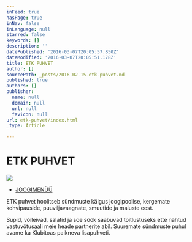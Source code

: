 ```yaml
---
inFeed: true
hasPage: true
inNav: false
inLanguage: null
starred: false
keywords: []
description: ''
datePublished: '2016-03-07T20:05:57.850Z'
dateModified: '2016-03-07T20:05:51.178Z'
title: ETK PUHVET
author: []
sourcePath: _posts/2016-02-15-etk-puhvet.md
published: true
authors: []
publisher:
  name: null
  domain: null
  url: null
  favicon: null
url: etk-puhvet/index.html
_type: Article

---
```

# ETK PUHVET
![](https://the-grid-user-content.s3-us-west-2.amazonaws.com/f54453b7-20df-4516-902e-4068e29a315e.jpg)

* [JOOGIMENÜÜ][0]

ETK puhvet hoolitseb sündmuste käigus joogipoolise, kergemate kohvipauside, puuviljavaagnate, smuutide ja maiuste eest. 

Supid, võileivad, salatid ja soe söök saabuvad toitlustuseks ette nähtud vastuvõtusaali meie heade partnerite abil.
Suuremate sündmuste puhul avame ka Klubitoas paikneva lisapuhveti. 

[0]: www.erinevatetubadeklubi.ee/menuu